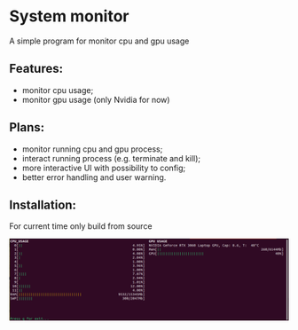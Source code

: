 # System monitor

A simple program for monitor cpu and gpu usage

## Features:
- monitor cpu usage;
- monitor gpu usage (only Nvidia for now)

## Plans:
- monitor running cpu and gpu process;
- interact running process (e.g. terminate and kill);
- more interactive UI with possibility to config;
- better error handling and user warning.

## Installation:

For current time only build from source


![Example](./thumbnail.png)